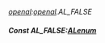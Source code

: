 _[openal](../../modules/openal/openal-module.md):[openal](../../modules/openal/openal-module.md).AL\_FALSE_
##### Const AL\_FALSE:[ALenum](../../modules/openal/openal-alenum.md)
